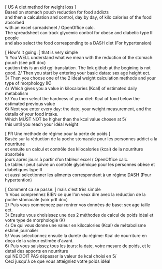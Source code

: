 [ US A diet method for weight loss ]<br />
Based on stomach pouch reduction for food addicts <br />
and then a calculation and control, day by day, of kilo calories of the food absorbed <br />
with an excel spreadsheet / OpenOffice calc. <br />
The spreadsheet can track glycemic control for obese and diabetic type II people <br />
and also select the food corresponding to a DASH diet (For hypertension)

[ How's it going: ] that is very simple<br />
1/ You WELL understand what we mean with the reduction of the stomach pouch (see pdf doc)<br />
caution this is an old ggl translation. The link github at the begining is not good.
2/ Then you start by entering your basic datas: sex age height ect. <br />
3/ Then you choose one of the 2 ideal weight calculation methods and your type of morphology (K) <br />
4/ Which gives you a value in kilocalories (Kcal) of estimated daily metabolism <br />
5/ You then select the hardness of your diet: Kcal of food below the estimated previous value <br />
6/ Next you enter every day: the date, your weight measurement, and the details of your food intake. <br />
   Which MUST NOT be higher than the kcal value chosen at 5/ <br />
this until you reach your idéal weight <br /> 


[ FR Une methode de régime pour la perte de poids ] <br />
Basée sur la réduction de la poche stomacale pour les personnes addict a la nourriture <br />
et ensuite un calcul et contrôle des kilocalories (kcal) de la nourriture absorbée <br /> 
jours apres jours à partir d'un tableur excel / OpenOffice calc. <br />
Le tableur peut suivre un contrôle glycémique pour les personnes obèse et diabétiques type II <br />
et aussi selectionner les aliments correspondant à un régime DASH (Pour hypertention) <br />

[ Comment ca se passe: ] mais c'est très simple<br />
1/ Vous comprennez BIEN ce que l'on veux dire avec la reduction de la poche stomacale (voir pdf doc)<br />
2/ Puis vous commencez par rentrer vos données de base: sex age taille ect. <br />
3/ Ensuite vous choisissez une des 2 méthodes de calcul de poids idéal et votre type de morphologie (K) <br />
4/ Ce qui vous donne une valeur en kilocalories (Kcal) de métabolisme estimé journalier  <br />
5/ Vous selectionnez ensuite la dureté du régime: Kcal de nourriture en deça de la valeur estimée d'avant. <br />
6/ Puis vous saisissez tous les jours: la date, votre mesure de poids, et le detail des apports en nourriture  <br />
   qui NE DOIT PAS dépasser la valeur de kcal choisi en 5/ <br />
Ceci jusqu'à ce que vous atteigniez votre poids idéal <br />
  
